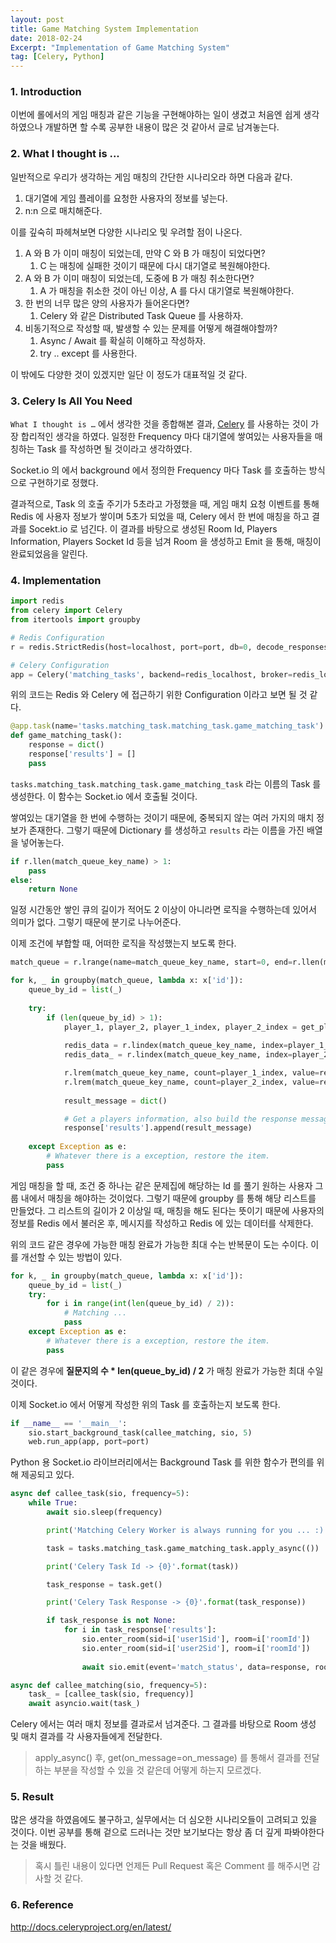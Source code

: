 ```yaml
---
layout: post
title: Game Matching System Implementation
date: 2018-02-24
Excerpt: "Implementation of Game Matching System"
tag: [Celery, Python]
---
```


### 1. Introduction

이번에 롤에서의 게임 매칭과 같은 기능을 구현해야하는 일이 생겼고 처음엔 쉽게 생각하였으나 개발하면 할 수록 공부한 내용이 많은 것 같아서 글로 남겨놓는다. 

### 2. What I thought is ...

일반적으로 우리가 생각하는 게임 매칭의 간단한 시나리오라 하면 다음과 같다.

1. 대기열에 게임 플레이를 요청한 사용자의 정보를 넣는다.
2. n:n 으로 매치해준다.

이를 깊숙히 파헤쳐보면 다양한 시나리오 및 우려할 점이 나온다.

1. A 와 B 가 이미 매칭이 되었는데, 만약 C 와 B 가 매칭이 되었다면?
   1. C 는 매칭에 실패한 것이기 때문에 다시 대기열로 복원해야한다.
2. A 와 B 가 이미 매칭이 되었는데, 도중에 B 가 매칭 취소한다면?
   1. A 가 매칭을 취소한 것이 아닌 이상, A 를 다시 대기열로 복원해야한다.
3. 한 번의 너무 많은 양의 사용자가 들어온다면?
   1. Celery 와 같은 Distributed Task Queue 를 사용하자.
4. 비동기적으로 작성할 때, 발생할 수 있는 문제를 어떻게 해결해야할까?
   1. Async / Await 를 확실히 이해하고 작성하자.
   2. try .. except 를 사용한다.

이 밖에도 다양한 것이 있겠지만 일단 이 정도가 대표적일 것 같다.

### 3. Celery Is All You Need

`What I thought is …` 에서 생각한 것을 종합해본 결과, [Celery](http://www.celeryproject.org/) 를 사용하는 것이 가장 합리적인 생각을 하였다. 일정한 Frequency 마다 대기열에 쌓여있는 사용자들을 매칭하는 Task 를 작성하면 될 것이라고 생각하였다.

Socket.io 의 에서 background 에서 정의한 Frequency 마다 Task 를 호출하는 방식으로 구현하기로 정했다.

결과적으로, Task 의 호출 주기가 5초라고 가정했을 때, 게임 매치 요청 이벤트를 통해 Redis 에 사용자 정보가 쌓이며 5초가 되었을 때, Celery 에서 한 번에 매칭을 하고 결과를 Socekt.io 로 넘긴다. 이 결과를 바탕으로 생성된 Room Id, Players Information, Players Socket Id 등을 넘겨 Room 을 생성하고 Emit 을 통해, 매칭이 완료되었음을 알린다.

### 4. Implementation

```Python
import redis
from celery import Celery
from itertools import groupby

# Redis Configuration
r = redis.StrictRedis(host=localhost, port=port, db=0, decode_responses=True)

# Celery Configuration
app = Celery('matching_tasks', backend=redis_localhost, broker=redis_localhost)
```

위의 코드는 Redis 와 Celery 에 접근하기 위한 Configuration 이라고 보면 될 것 같다.

```Python
@app.task(name='tasks.matching_task.matching_task.game_matching_task')
def game_matching_task():
    response = dict()
    response['results'] = []
	pass		
```

`tasks.matching_task.matching_task.game_matching_task` 라는 이름의 Task 를 생성한다. 이 함수는 Socket.io 에서 호출될 것이다.

쌓여있는 대기열을 한 번에 수행하는 것이기 때문에, 중복되지 않는 여러 가지의 매치 정보가 존재한다. 그렇기 때문에 Dictionary 를 생성하고 `results` 라는 이름을 가진 배열을 넣어놓는다.

```python
if r.llen(match_queue_key_name) > 1:
	pass
else:
	return None
```

일정 시간동안 쌓인 큐의 길이가 적어도 2 이상이 아니라면 로직을 수행하는데 있어서 의미가 없다. 그렇기 때문에 분기로 나누어준다.

이제 조건에 부합할 때, 어떠한 로직을 작성했는지 보도록 한다.

```python
match_queue = r.lrange(name=match_queue_key_name, start=0, end=r.llen(match_queue_key_name))

for k, _ in groupby(match_queue, lambda x: x['id']):
	queue_by_id = list(_)
    
    try:
        if (len(queue_by_id) > 1):
            player_1, player_2, player_1_index, player_2_index = get_players(queue_by_id)
            
            redis_data = r.lindex(match_queue_key_name, index=player_1_index)
            redis_data_ = r.lindex(match_queue_key_name, index=player_2_index)

            r.lrem(match_queue_key_name, count=player_1_index, value=redis_data)
            r.lrem(match_queue_key_name, count=player_2_index, value=redis_data_)
            
            result_message = dict()

            # Get a players information, also build the response message
            response['results'].append(result_message)
            
    except Exception as e:
        # Whatever there is a exception, restore the item.
        pass
```

게임 매칭을 할 때, 조건 중 하나는 같은 문제집에 해당하는 Id 를 풀기 원하는 사용자 그룹 내에서 매칭을 해야하는 것이었다. 그렇기 때문에 groupby 를 통해 해당 리스트를 만들었다. 그 리스트의 길이가 2 이상일 때, 매칭을 해도 된다는 뜻이기 때문에 사용자의 정보를 Redis 에서 불러온 후, 메시지를 작성하고 Redis 에 있는 데이터를 삭제한다.

위의 코드 같은 경우에 가능한 매칭 완료가 가능한 최대 수는 반복문이 도는 수이다. 이를 개선할 수 있는 방법이 있다.

```python
for k, _ in groupby(match_queue, lambda x: x['id']):
	queue_by_id = list(_)
    try:
        for i in range(int(len(queue_by_id) / 2)):
            # Matching ...
            pass
    except Exception as e:
        # Whatever there is a exception, restore the item.
        pass
```

이 같은 경우에 **질문지의 수 * len(queue_by_id) / 2** 가 매칭 완료가 가능한 최대 수일 것이다.

이제 Socket.io 에서 어떻게 작성한 위의 Task 를 호출하는지 보도록 한다.

```python
if __name__ == '__main__':
    sio.start_background_task(callee_matching, sio, 5)
    web.run_app(app, port=port)
```

Python 용 Socket.io 라이브러리에서는 Background Task 를 위한 함수가 편의를 위해 제공되고 있다.

```Python
async def callee_task(sio, frequency=5):
    while True:
        await sio.sleep(frequency)

        print('Matching Celery Worker is always running for you ... :)')

        task = tasks.matching_task.game_matching_task.apply_async(())

        print('Celery Task Id -> {0}'.format(task))

        task_response = task.get()

        print('Celery Task Response -> {0}'.format(task_response))

        if task_response is not None:
            for i in task_response['results']:
                sio.enter_room(sid=i['user1Sid'], room=i['roomId'])
                sio.enter_room(sid=i['user2Sid'], room=i['roomId'])
                
                await sio.emit(event='match_status', data=response, room=i['roomId'])

async def callee_matching(sio, frequency=5):
    task_ = [callee_task(sio, frequency)]
    await asyncio.wait(task_)
```

Celery 에서는 여러 매치 정보를 결과로서 넘겨준다. 그 결과를 바탕으로 Room 생성 및 매치 결과를 각 사용자들에게 전달한다. 

> apply_async() 후, get(on_message=on_message) 를 통해서 결과를 전달하는 부분을 작성할 수 있을 것 같은데 어떻게 하는지 모르겠다.

### 5. Result

많은 생각을 하였음에도 불구하고, 실무에서는 더 심오한 시나리오들이 고려되고 있을 것이다. 이번 공부를 통해 겉으로 드러나는 것만 보기보다는 항상 좀 더 깊게 파봐야한다는 것을 배웠다.

> 혹시 틀린 내용이 있다면 언제든 Pull Request 혹은 Comment 를 해주시면 감사할 것 같다.

### 6. Reference 

http://docs.celeryproject.org/en/latest/
